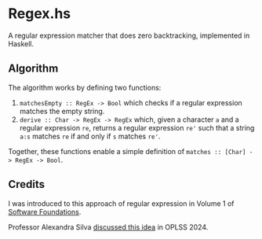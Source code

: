 # Regex.hs
A regular expression matcher that does zero backtracking, implemented in Haskell.

## Algorithm
The algorithm works by defining two functions:

 1. `matchesEmpty :: RegEx -> Bool` which checks if a regular expression matches the empty string.
 2. `derive :: Char -> RegEx -> RegEx` which, given a character `a` and a regular expression `re`, returns a regular expression `re'` such that a string `a:s` matches `re` if and only if `s` matches `re'`.

Together, these functions enable a simple definition of `matches :: [Char] -> RegEx -> Bool`.

## Credits
I was introduced to this approach of regular expression in Volume 1 of [Software Foundations](https://softwarefoundations.cis.upenn.edu/).

Professor Alexandra Silva [discussed this idea](https://www.cs.uoregon.edu/research/summerschool/summer24/topics.php#Silva) in OPLSS 2024.
